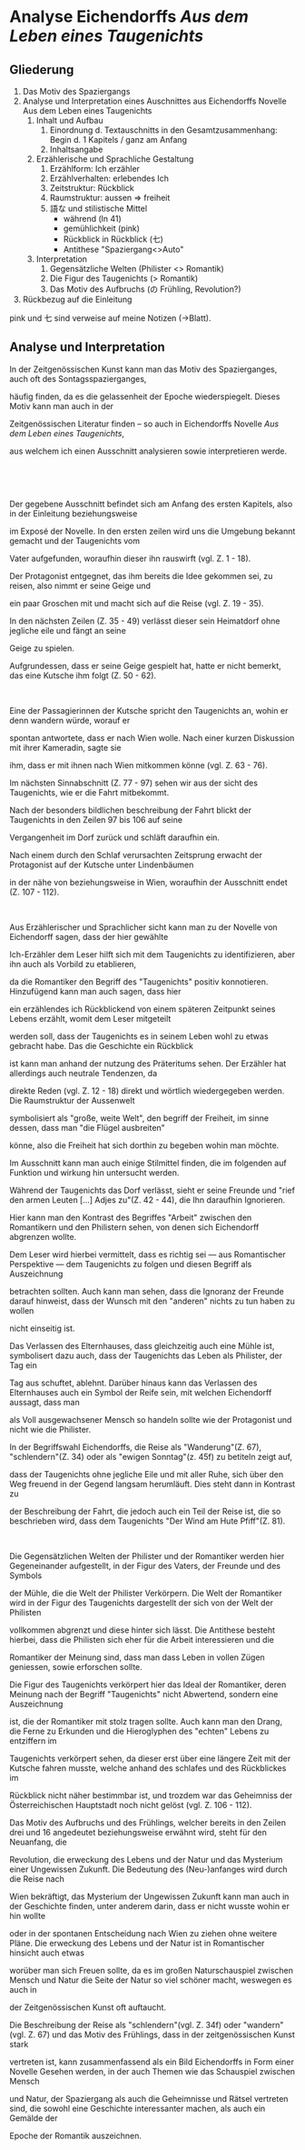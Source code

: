 # Analyse Eichendorffs *Aus dem Leben eines Taugenichts*

## Gliederung

1. Das Motiv des Spaziergangs
2. Analyse und Interpretation eines Auschnittes aus Eichendorffs Novelle Aus dem Leben eines Taugenichts
   1. Inhalt und Aufbau
      1. Einordnung d. Textauschnitts in den Gesamtzusammenhang: Begin d. 1 Kapitels / ganz am Anfang
      2. Inhaltsangabe
   2. Erzählerische und Sprachliche Gestaltung
      1. Erzählform: Ich erzähler
      2. Erzählverhalten: erlebendes Ich
      3. Zeitstruktur: Rückblick
      4. Raumstruktur: aussen => freiheit
      5. 語な und stilistische Mittel
         -  während (ln 41)
         -  gemühlichkeit (pink)
         -  Rückblick in Rückblick (七)
         -  Antithese "Spaziergang<>Auto"
   3. Interpretation
      1. Gegensätzliche Welten (Philister <> Romantik)
      2. Die Figur des Taugenichts (> Romantik)
      3. Das Motiv des Aufbruchs (の Frühling, Revolution?)
3. Rückbezug auf die Einleitung

pink und 七 sind verweise auf meine Notizen (->Blatt).

<!--markdownlint-disable-file-->
<!--
## Notes (ignore)

### Sinnabschnitte

 i |  ln | ln  | desc
---|-----|-----|-----
 1 | 001 | 018 | [ *Exposé* ] Aufwachen und verbaler Rauswurf 
 2 | 019 | 035 | Aufbruchsvorbereitung des Taugenichts
 3 | 035 | 049 | Verlassen des Dorfes
 4 | 050 | 062 | Geigen auf dem Feld
 5 | 063 | 076 | Festlegung eines Ziels, Unterhaltung mit den Frauen 
 6 | 076 | 097 | Mitnahme nach Wien  / Abfahrt
 7 | 097 | 106 | Rückblende und Schlaf
\- | 106 | 107 | **TIMESKIP**
 8 | 107 | 112 | Ankunft in Wien 
-->

## Analyse und Interpretation

In der Zeitgenössischen Kunst kann man das Motiv des Spazierganges, auch oft des Sontagsspazierganges,

häufig finden, da es die gelassenheit der Epoche wiederspiegelt. Dieses Motiv kann man auch in der 

Zeitgenössischen Literatur finden – so auch in Eichendorffs Novelle *Aus dem Leben eines Taugenichts*, 

aus welchem ich einen Ausschnitt analysieren sowie interpretieren werde. 

&nbsp;

&nbsp;

<!--Inhalt to Aufbau-->
Der gegebene Ausschnitt befindet sich am Anfang des ersten Kapitels, also in der Einleitung beziehungsweise 

im Exposé der Novelle. In den ersten zeilen wird uns die Umgebung bekannt gemacht und der Taugenichts vom 

Vater aufgefunden, woraufhin dieser ihn rauswirft (vgl. Z. 1 - 18).

Der Protagonist entgegnet, das ihm bereits die Idee gekommen sei, zu reisen, also nimmt er seine Geige und 

ein paar Groschen mit und macht sich auf die Reise (vgl. Z. 19 - 35).

In den nächsten Zeilen (Z. 35 - 49) verlässt dieser sein Heimatdorf ohne jegliche eile und fängt an seine

Geige zu spielen.

Aufgrundessen, dass er seine Geige gespielt hat, hatte er nicht bemerkt, das eine Kutsche ihm folgt (Z. 50 - 62).   

&nbsp;  

Eine der Passagierinnen der Kutsche spricht den Taugenichts an, wohin er denn wandern würde, worauf er 

spontan antwortete, dass er nach Wien wolle. Nach einer kurzen Diskussion mit ihrer Kameradin, sagte sie

ihm, dass er mit ihnen nach Wien mitkommen könne (vgl. Z. 63 - 76). 

Im nächsten Sinnabschnitt (Z. 77 - 97) sehen wir aus der sicht des Taugenichts, wie er die Fahrt mitbekommt.

Nach der besonders bildlichen beschreibung der Fahrt blickt der Taugenichts in den Zeilen 97 bis 106 auf seine 

Vergangenheit im Dorf zurück und schläft daraufhin ein. 

Nach einem durch den Schlaf verursachten Zeitsprung erwacht der Protagonist auf der Kutsche unter Lindenbäumen 

in der nähe von beziehungsweise in Wien, woraufhin der Ausschnitt endet (Z. 107 - 112).

&nbsp;

<!--Erzählerische und sprachli. Gestaltung-->
Aus Erzählerischer und Sprachlicher sicht kann man zu der Novelle von Eichendorff sagen, dass der hier gewählte 

Ich-Erzähler dem Leser hilft sich mit dem Taugenichts zu identifizieren, aber ihn auch als Vorbild zu etablieren, 

da die Romantiker den Begriff des "Taugenichts" positiv konnotieren. Hinzufügend kann man auch sagen, dass hier

ein erzählendes ich Rückblickend von einem späteren Zeitpunkt seines Lebens erzählt, womit dem Leser mitgeteilt

werden soll, dass der Taugenichts es in seinem Leben wohl zu etwas gebracht habe. Das die Geschichte ein Rückblick

ist kann man anhand der nutzung des Präteritums sehen. Der Erzähler hat allerdings auch neutrale Tendenzen, da 

direkte Reden (vgl. Z. 12 - 18) direkt und wörtlich wiedergegeben werden. Die Raumstruktur der Aussenwelt 

symbolisiert als "große, weite Welt", den begriff der Freiheit, im sinne dessen, dass man "die Flügel ausbreiten" 

könne, also die Freiheit hat sich dorthin zu begeben wohin man möchte.  


Im Ausschnitt kann man auch einige Stilmittel finden, die im folgenden auf Funktion und wirkung hin untersucht werden.  

Während der Taugenichts das Dorf verlässt, sieht er seine Freunde und "rief den armen Leuten \[...\] Adjes zu"(Z. 42 - 44), die Ihn daraufhin Ignorieren. 

Hier kann man den Kontrast des Begriffes "Arbeit" zwischen den Romantikern und den Philistern sehen, von denen sich Eichendorff abgrenzen wollte. 

Dem Leser wird hierbei vermittelt, dass es richtig sei — aus Romantischer Perspektive — dem Taugenichts zu folgen und diesen Begriff als Auszeichnung 

betrachten sollten. Auch kann man sehen, dass die Ignoranz der Freunde darauf hinweist, dass der Wunsch mit den "anderen" nichts zu tun haben zu wollen

nicht einseitig ist. 

Das Verlassen des Elternhauses, dass gleichzeitig auch eine Mühle ist, symbolisert dazu auch, dass der Taugenichts das Leben als Philister, der Tag ein

Tag aus schuftet, ablehnt. Darüber hinaus kann das Verlassen des Elternhauses auch ein Symbol der Reife sein, mit welchen Eichendorff aussagt, dass man

als Voll ausgewachsener Mensch so handeln sollte wie der Protagonist und nicht wie die Philister.  

In der Begriffswahl Eichendorffs, die Reise als "Wanderung"(Z. 67), "schlendern"(Z. 34) oder als "ewigen Sonntag"(z. 45f) zu betiteln zeigt auf, 

dass der Taugenichts ohne jegliche Eile und mit aller Ruhe, sich über den Weg freuend in der Gegend langsam herumläuft. Dies steht dann in Kontrast zu 

der Beschreibung der Fahrt, die jedoch auch ein Teil der Reise ist, die so beschrieben wird, dass dem Taugenichts "Der Wind am Hute Pfiff"(Z. 81).

&nbsp;

<!-- Interpretation -->
Die Gegensätzlichen Welten der Philister und der Romantiker werden hier Gegeneinander aufgestellt, in der Figur des Vaters, der Freunde und des Symbols 

der Mühle, die die Welt der Philister Verkörpern. Die Welt der Romantiker wird in der Figur des Taugenichts dargestellt der sich von der Welt der Philisten

vollkommen abgrenzt und diese hinter sich lässt. Die Antithese besteht hierbei, dass die Philisten sich eher für die Arbeit interessieren und die

Romantiker der Meinung sind, dass man dass Leben in vollen Zügen geniessen, sowie erforschen sollte.  

Die Figur des Taugenichts verkörpert hier das Ideal der Romantiker, deren Meinung nach der Begriff "Taugenichts" nicht Abwertend, sondern eine Auszeichnung

ist, die der Romantiker mit stolz tragen sollte. Auch kann man den Drang, die Ferne zu Erkunden und die Hieroglyphen des "echten" Lebens zu entziffern im 

Taugenichts verkörpert sehen, da dieser erst über eine längere Zeit mit der Kutsche fahren musste, welche anhand des schlafes und des Rückblickes im 

Rückblick nicht näher bestimmbar ist, und trozdem war das Geheimniss der Österreichischen Hauptstadt noch nicht gelöst (vgl. Z. 106 - 112). 

<!--Motiv und Schluss-->
Das Motiv des Aufbruchs und des Frühlings, welcher bereits in den Zeilen drei und 16 angedeutet beziehungsweise erwähnt wird, steht für den Neuanfang, die

Revolution, die erweckung des Lebens und der Natur und das Mysterium einer Ungewissen Zukunft. Die Bedeutung des (Neu-)anfanges wird durch die Reise nach 

Wien bekräftigt, das Mysterium der Ungewissen Zukunft kann man auch in der Geschichte finden, unter anderem darin, dass er nicht wusste wohin er hin wollte

oder in der spontanen Entscheidung nach Wien zu ziehen ohne weitere Pläne. Die erweckung des Lebens und der Natur ist in Romantischer hinsicht auch etwas 

worüber man sich Freuen sollte, da es im großen Naturschauspiel zwischen Mensch und Natur die Seite der Natur so viel schöner macht, weswegen es auch in 

der Zeitgenössischen Kunst oft auftaucht. 

Die Beschreibung der Reise als "schlendern"(vgl. Z. 34f) oder "wandern"(vgl. Z. 67) und das Motiv des Frühlings, dass in der zeitgenössischen Kunst stark 

vertreten ist, kann zusammenfassend als ein Bild Eichendorffs in Form einer Novelle Gesehen werden, in der auch Themen wie das Schauspiel zwischen Mensch 

und Natur, der Spaziergang als auch die Geheimnisse und Rätsel vertreten sind, die sowohl eine Geschichte interessanter machen, als auch ein Gemälde der 

Epoche der Romantik auszeichnen. 

